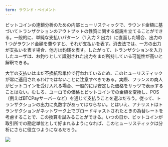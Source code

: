 ```yaml
---
term: ラウンド・ペイメント
---
```

ビットコインの連鎖分析のための内部ヒューリスティックで、ラウンド金額に基づいてトランザクションのアウトプットの性質に関する仮説を立てることができる。一般的に、単純な支払いパターン（1 入力 2 出力）に直面した場合、出力の 1 つがラウンド金額を費やすと、それが支払いを表す。消去法では、一方の出力が支払いを表す場合、他方は釣銭を表す。したがって、トランザクションを入力したユーザは、お釣りとして識別された出力をまだ所持している可能性が高いと解釈できる。

大半の支払いはまだ不換紙幣単位で行われているため、このヒューリスティックが常に適用されるわけではないことに注意すべきである。実際、フランスの商人がビットコインを受け入れる場合、一般的には安定した価格をサッツで表示することはない。むしろ、ユーロでの価格とビットコインでの金額を変換し、POS（例えばBTCPayサーバーなど）を通じて支払うことを選ぶだろう。従って、トランザクションの出力に丸数字があってはならない。とはいえ、アナリストはトランザクションがネットワーク上でブロードキャストされたときの為替レートを考慮することで、この換算を試みることができる。いつの日か、ビットコインが取引所での勘定単位として好まれるようになれば、このヒューリスティックは分析にさらに役立つようになるだろう。

![](../../dictionnaire/assets/11.webp)